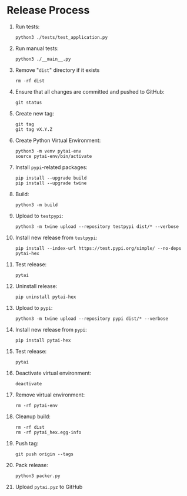 # Release Process

   1. Run tests:
      ```
      python3 ./tests/test_application.py
      ```

   1. Run manual tests:
      ```
      python3 ./__main__.py
      ```

   1. Remove "`dist`" directory if it exists
      ```
      rm -rf dist
      ```

   1. Ensure that all changes are committed and pushed to GitHub:
      ```
      git status
      ```

   1. Create new tag: 
      ```
      git tag
      git tag vX.Y.Z
      ```

   1. Create Python Virtual Environment:
      ```
      python3 -m venv pytai-env
      source pytai-env/bin/activate
      ```

   1. Install `pypi`-related packages:
      ```
      pip install --upgrade build
      pip install --upgrade twine
      ```

   1. Build: 
      ```
      python3 -m build
      ```

   1. Upload to `testpypi`:
      ```
      python3 -m twine upload --repository testpypi dist/* --verbose
      ```

   1. Install new release from `testpypi`:
      ```
      pip install --index-url https://test.pypi.org/simple/ --no-deps pytai-hex
      ```

   1. Test release:
      ```
      pytai
      ```

   1. Uninstall release:
      ```
      pip uninstall pytai-hex
      ```

   1. Upload to `pypi`:
      ```
      python3 -m twine upload --repository pypi dist/* --verbose
      ```

   1. Install new release from `pypi`:
      ```
      pip install pytai-hex
      ```

   1. Test release:
      ```
      pytai
      ```

   1. Deactivate virtual environment:
      ```
      deactivate
      ```

   1. Remove virtual environment:
      ```
      rm -rf pytai-env
      ```

   1. Cleanup build:
      ```
      rm -rf dist
      rm -rf pytai_hex.egg-info
      ```

   1. Push tag:
      ```
      git push origin --tags
      ```

   1. Pack release:
      ```
      python3 packer.py
      ```

   1. Upload `pytai.pyz` to GitHub
